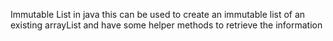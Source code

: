 Immutable List in java this can be used to create an immutable list of an existing arrayList and have some helper methods to retrieve the information

